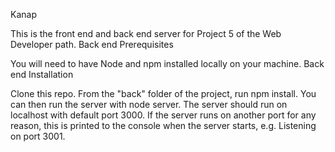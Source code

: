 Kanap

This is the front end and back end server for Project 5 of the Web Developer path.
Back end Prerequisites

You will need to have Node and npm installed locally on your machine.
Back end Installation

Clone this repo. From the "back" folder of the project, run npm install. You can then run the server with node server. The server should run on localhost with default port 3000. If the server runs on another port for any reason, this is printed to the console when the server starts, e.g. Listening on port 3001.
